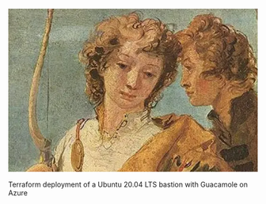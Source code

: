 ![Intro](./docs/telemachus.png)

Terraform deployment of a Ubuntu 20.04 LTS bastion with Guacamole on Azure